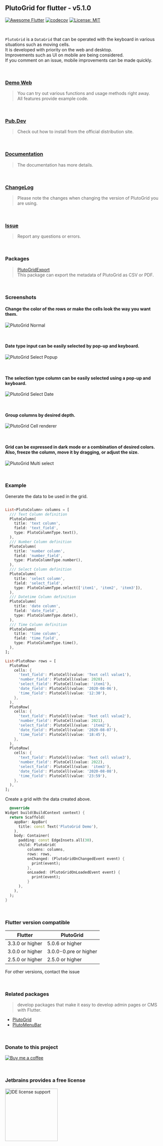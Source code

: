 ## PlutoGrid for flutter - v5.1.0

[![Awesome Flutter](https://img.shields.io/badge/Awesome-Flutter-blue.svg)](https://github.com/Solido/awesome-flutter)
[![codecov](https://codecov.io/gh/bosskmk/pluto_grid/branch/master/graph/badge.svg)](https://codecov.io/gh/bosskmk/pluto_grid)
[![License: MIT](https://img.shields.io/badge/License-MIT-yellow.svg)](https://opensource.org/licenses/MIT)

<br>

`PlutoGrid` is a `DataGrid` that can be operated with the keyboard in various situations such as moving cells.  
It is developed with priority on the web and desktop.  
Improvements such as UI on mobile are being considered.  
If you comment on an issue, mobile improvements can be made quickly.

<br>

### [Demo Web](https://bosskmk.github.io/pluto_grid/build/web/index.html)
> You can try out various functions and usage methods right away.  
> All features provide example code.

<br>

### [Pub.Dev](https://pub.dev/packages/pluto_grid)
> Check out how to install from the official distribution site.

<br>

### [Documentation](https://pluto.weblaze.dev/series/pluto-grid)
> The documentation has more details.

<br>

### [ChangeLog](https://github.com/bosskmk/pluto_grid/blob/master/CHANGELOG.md)
> Please note the changes when changing the version of PlutoGrid you are using.

<br>

### [Issue](https://github.com/bosskmk/pluto_grid/issues)
> Report any questions or errors.

<br>

### Packages

> [PlutoGridExport](https://github.com/bosskmk/pluto_grid/tree/master/packages/pluto_grid_export)  
> This package can export the metadata of PlutoGrid as CSV or PDF.


<br>

### Screenshots

#### Change the color of the rows or make the cells look the way you want them.
![PlutoGrid Normal](https://bosskmk.github.io/images/pluto_grid/2.8.0/pluto_grid_2.8.0_01.png)

<br>

#### Date type input can be easily selected by pop-up and keyboard.
![PlutoGrid Select Popup](https://bosskmk.github.io/images/pluto_grid/3.1.0/pluto_grid_3.1.0_01.png)

<br>

#### The selection type column can be easily selected using a pop-up and keyboard.
![PlutoGrid Select Date](https://bosskmk.github.io/images/pluto_grid/2.8.0/pluto_grid_2.8.0_03.png)

<br>

#### Group columns by desired depth.
![PlutoGrid Cell renderer](https://bosskmk.github.io/images/pluto_grid/2.8.0/pluto_grid_2.8.0_04.png)

<br>

#### Grid can be expressed in dark mode or a combination of desired colors. Also, freeze the column, move it by dragging, or adjust the size.
![PlutoGrid Multi select](https://bosskmk.github.io/images/pluto_grid/2.8.0/pluto_grid_2.8.0_05.png)

<br>

### Example
Generate the data to be used in the grid.
```dart

List<PlutoColumn> columns = [
  /// Text Column definition
  PlutoColumn(
    title: 'text column',
    field: 'text_field',
    type: PlutoColumnType.text(),
  ),
  /// Number Column definition
  PlutoColumn(
    title: 'number column',
    field: 'number_field',
    type: PlutoColumnType.number(),
  ),
  /// Select Column definition
  PlutoColumn(
    title: 'select column',
    field: 'select_field',
    type: PlutoColumnType.select(['item1', 'item2', 'item3']),
  ),
  /// Datetime Column definition
  PlutoColumn(
    title: 'date column',
    field: 'date_field',
    type: PlutoColumnType.date(),
  ),
  /// Time Column definition
  PlutoColumn(
    title: 'time column',
    field: 'time_field',
    type: PlutoColumnType.time(),
  ),
];

List<PlutoRow> rows = [
  PlutoRow(
    cells: {
      'text_field': PlutoCell(value: 'Text cell value1'),
      'number_field': PlutoCell(value: 2020),
      'select_field': PlutoCell(value: 'item1'),
      'date_field': PlutoCell(value: '2020-08-06'),
      'time_field': PlutoCell(value: '12:30'),
    },
  ),
  PlutoRow(
    cells: {
      'text_field': PlutoCell(value: 'Text cell value2'),
      'number_field': PlutoCell(value: 2021),
      'select_field': PlutoCell(value: 'item2'),
      'date_field': PlutoCell(value: '2020-08-07'),
      'time_field': PlutoCell(value: '18:45'),
    },
  ),
  PlutoRow(
    cells: {
      'text_field': PlutoCell(value: 'Text cell value3'),
      'number_field': PlutoCell(value: 2022),
      'select_field': PlutoCell(value: 'item3'),
      'date_field': PlutoCell(value: '2020-08-08'),
      'time_field': PlutoCell(value: '23:59'),
    },
  ),
];
```

Create a grid with the data created above.
```dart
  @override
Widget build(BuildContext context) {
  return Scaffold(
    appBar: AppBar(
      title: const Text('PlutoGrid Demo'),
    ),
    body: Container(
      padding: const EdgeInsets.all(30),
      child: PlutoGrid(
          columns: columns,
          rows: rows,
          onChanged: (PlutoGridOnChangedEvent event) {
            print(event);
          },
          onLoaded: (PlutoGridOnLoadedEvent event) {
            print(event);
          }
      ),
    ),
  );
}
```

<br>

### Flutter version compatible

| Flutter         | PlutoGrid             |
|-----------------|-----------------------|
| 3.3.0 or higher | 5.0.6 or higher       |
| 3.0.0 or higher | 3.0.0-0.pre or higher |
| 2.5.0 or higher | 2.5.0 or higher       |

For other versions, contact the issue

<br>

### Related packages
> develop packages that make it easy to develop admin pages or CMS with Flutter.
* [PlutoGrid](https://github.com/bosskmk/pluto_grid)
* [PlutoMenuBar](https://github.com/bosskmk/pluto_menu_bar)

<br>

### Donate to this project

[![Buy me a coffee](https://www.buymeacoffee.com/assets/img/custom_images/white_img.png)](https://www.buymeacoffee.com/manki)

<br>

### Jetbrains provides a free license

[<img alt="IDE license support" src="https://resources.jetbrains.com/storage/products/company/brand/logos/jb_beam.png" width="170"/>](https://www.jetbrains.com/community/opensource/#support)
